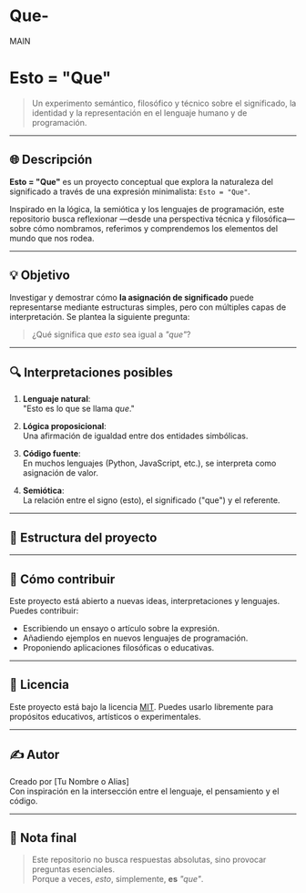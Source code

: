 # Que-
MAIN
# Esto = "Que"

> Un experimento semántico, filosófico y técnico sobre el significado, la identidad y la representación en el lenguaje humano y de programación.

---

## 🌐 Descripción

**Esto = "Que"** es un proyecto conceptual que explora la naturaleza del significado a través de una expresión minimalista: `Esto = "Que"`.

Inspirado en la lógica, la semiótica y los lenguajes de programación, este repositorio busca reflexionar —desde una perspectiva técnica y filosófica— sobre cómo nombramos, referimos y comprendemos los elementos del mundo que nos rodea.

---

## 💡 Objetivo

Investigar y demostrar cómo **la asignación de significado** puede representarse mediante estructuras simples, pero con múltiples capas de interpretación. Se plantea la siguiente pregunta:

> ¿Qué significa que *esto* sea igual a *"que"*?

---

## 🔍 Interpretaciones posibles

1. **Lenguaje natural**:  
   "Esto es lo que se llama *que*."

2. **Lógica proposicional**:  
   Una afirmación de igualdad entre dos entidades simbólicas.

3. **Código fuente**:  
   En muchos lenguajes (Python, JavaScript, etc.), se interpreta como asignación de valor.

4. **Semiótica**:  
   La relación entre el signo (esto), el significado ("que") y el referente.

---

## 📂 Estructura del proyecto


---

## 🚀 Cómo contribuir

Este proyecto está abierto a nuevas ideas, interpretaciones y lenguajes. Puedes contribuir:

- Escribiendo un ensayo o artículo sobre la expresión.
- Añadiendo ejemplos en nuevos lenguajes de programación.
- Proponiendo aplicaciones filosóficas o educativas.

---

## 📜 Licencia

Este proyecto está bajo la licencia [MIT](LICENSE). Puedes usarlo libremente para propósitos educativos, artísticos o experimentales.

---

## ✍️ Autor

Creado por [Tu Nombre o Alias]  
Con inspiración en la intersección entre el lenguaje, el pensamiento y el código.

---

## 📎 Nota final

> Este repositorio no busca respuestas absolutas, sino provocar preguntas esenciales.  
> Porque a veces, *esto*, simplemente, **es** *"que"*.

